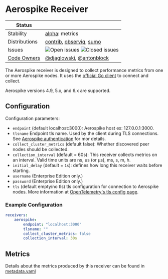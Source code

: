 # Aerospike Receiver

<!-- status autogenerated section -->
| Status        |           |
| ------------- |-----------|
| Stability     | [alpha]: metrics   |
| Distributions | [contrib], [observiq], [sumo] |
| Issues        | ![Open issues](https://img.shields.io/github/issues-search/open-telemetry/opentelemetry-collector-contrib?query=is%3Aissue%20is%3Aopen%20label%3Areceiver%2Faerospike%20&label=open&color=orange&logo=opentelemetry) ![Closed issues](https://img.shields.io/github/issues-search/open-telemetry/opentelemetry-collector-contrib?query=is%3Aissue%20is%3Aclosed%20label%3Areceiver%2Faerospike%20&label=closed&color=blue&logo=opentelemetry) |
| [Code Owners](https://github.com/open-telemetry/opentelemetry-collector-contrib/blob/main/CONTRIBUTING.md#becoming-a-code-owner)    | [@djaglowski](https://www.github.com/djaglowski), [@antonblock](https://www.github.com/antonblock) |

[alpha]: https://github.com/open-telemetry/opentelemetry-collector#alpha
[contrib]: https://github.com/open-telemetry/opentelemetry-collector-releases/tree/main/distributions/otelcol-contrib
[observiq]: https://github.com/observIQ/observiq-otel-collector
[sumo]: https://github.com/SumoLogic/sumologic-otel-collector
<!-- end autogenerated section -->

The Aerospike receiver is designed to collect performance metrics from one or
more Aerospike nodes. It uses the
[official Go client](https://github.com/aerospike/aerospike-client-go/tree/v5/)
to connect and collect.

Aerospike versions 4.9, 5.x, and 6.x are supported.


## Configuration

Configuration parameters:

- `endpoint` (default localhost:3000): Aerospike host ex: 127.0.0.1:3000.
- `tlsname` Endpoint tls name. Used by the client during TLS connections. See [Aerospike authentication](https://docs.aerospike.com/server/guide/security/tls#standard-authentication) for mor details.
- `collect_cluster_metrics` (default false): Whether discovered peer nodes should be collected.
- `collection_interval` (default = 60s): This receiver collects metrics on an interval. Valid time units are ns, us (or µs), ms, s, m, h.
- `initial_delay` (default = `1s`): defines how long this receiver waits before starting.
- `username` (Enterprise Edition only.)
- `password` (Enterprise Edition only.)
- `tls` (default empty/no tls) tls configuration for connection to Aerospike nodes. More information at [OpenTelemetry's tls config page](https://github.com/open-telemetry/opentelemetry-collector/blob/main/config/configtls/README.md).

### Example Configuration

```yaml
receivers:
    aerospike:
        endpoint: "localhost:3000"
        tlsname: ""
        collect_cluster_metrics: false
        collection_interval: 30s
```

## Metrics

Details about the metrics produced by this receiver can be found in [metadata.yaml](./metadata.yaml)
